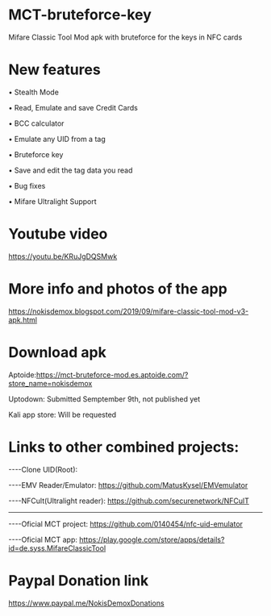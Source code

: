 # MCT-bruteforce-key
Mifare Classic Tool Mod apk with bruteforce for the keys in NFC cards
# New features
• Stealth Mode

• Read, Emulate and save Credit Cards

• BCC calculator

• Emulate any UID from a tag

• Bruteforce key

• Save and edit the tag data you read

• Bug fixes

• Mifare Ultralight Support

# Youtube video 
https://youtu.be/KRuJgDQSMwk

# More info and photos of the app
https://nokisdemox.blogspot.com/2019/09/mifare-classic-tool-mod-v3-apk.html

# Download apk
Aptoide:https://mct-bruteforce-mod.es.aptoide.com/?store_name=nokisdemox

Uptodown: Submitted Semptember 9th, not published yet

Kali app store: Will be requested

# Links to other combined projects:
  ----Clone UID(Root):
  
  ----EMV Reader/Emulator: https://github.com/MatusKysel/EMVemulator
  
  ----NFCult(Ultralight reader): https://github.com/securenetwork/NFCulT
  
***************************************************************************************

  ----Oficial MCT project: https://github.com/0140454/nfc-uid-emulator
  
  ----Oficial MCT app: https://play.google.com/store/apps/details?id=de.syss.MifareClassicTool

# Paypal Donation link
https://www.paypal.me/NokisDemoxDonations

